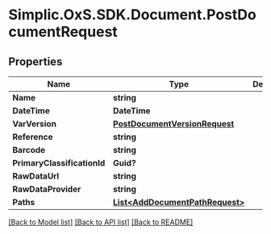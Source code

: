 # Simplic.OxS.SDK.Document.PostDocumentRequest

## Properties

Name | Type | Description | Notes
------------ | ------------- | ------------- | -------------
**Name** | **string** |  | 
**DateTime** | **DateTime** |  | [optional] 
**VarVersion** | [**PostDocumentVersionRequest**](PostDocumentVersionRequest.md) |  | 
**Reference** | **string** |  | [optional] 
**Barcode** | **string** |  | [optional] 
**PrimaryClassificationId** | **Guid?** |  | [optional] 
**RawDataUrl** | **string** |  | [optional] 
**RawDataProvider** | **string** |  | [optional] 
**Paths** | [**List&lt;AddDocumentPathRequest&gt;**](AddDocumentPathRequest.md) |  | [optional] 

[[Back to Model list]](../README.md#documentation-for-models) [[Back to API list]](../README.md#documentation-for-api-endpoints) [[Back to README]](../README.md)

